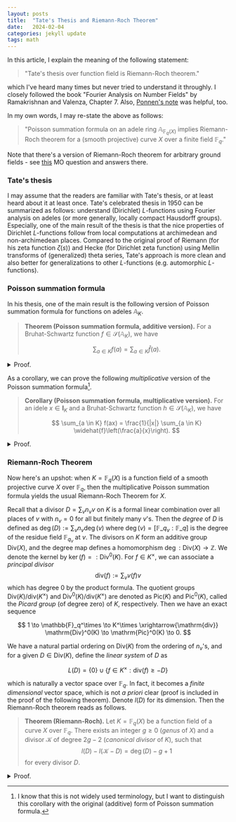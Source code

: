 ```yaml
---
layout: posts
title:  "Tate's Thesis and Riemann-Roch Theorem"
date:   2024-02-04
categories: jekyll update
tags: math
---
```


In this article, I explain the meaning of the following statement:

>  "Tate's thesis over function field is Riemann-Roch theorem."

which I've heard many times but never tried to understand it throughly.
I closely followed the book "Fourier Analysis on Number Fields" by Ramakrishnan and Valenza, Chapter 7. Also, [Ponnen's note](https://math.mit.edu/~poonen/786/notes.pdf) was helpful, too.

In my own words, I may re-state the above as follows:

> "Poisson summation formula on an adele ring $\mathbb{A}_{\mathbb{F}_q(X)}$ implies Riemann-Roch theorem for a (smooth projective) curve $X$ over a finite field $\mathbb{F}_q$."

Note that there's a version of Riemann-Roch theorem for arbitrary ground fields - see [this](https://mathoverflow.net/questions/55454/is-there-a-riemann-roch-for-smooth-projective-curves-over-an-arbitrary-field) MO question and answers there.

### Tate's thesis

I may assume that the readers are familiar with Tate's thesis, or at least heard about it at least once.
Tate's celebrated thesis in 1950 can be summarized as follows: understand (Dirichlet) $L$-functions using Fourier analysis on adeles (or more generally, locally compact Hausdorff groups). Especially, one of the main result of the thesis is that the nice properties of Dirichlet $L$-functions follow from local computations at archimedean and non-archimedean places.
Compared to the original proof of Riemann (for his zeta function $\zeta(s)$) and Hecke (for Dirichlet zeta function) using Mellin transforms of (generalized) theta series, Tate's approach is more clean and also better for generalizations to other $L$-functions (e.g. automorphic $L$-functions).

### Poisson summation formula

In his thesis, one of the main result is the following version of Poisson summation formula for functions on adeles $\mathbb{A}_K$.

> **Theorem (Poisson summation formula, additive version).** For a Bruhat-Schwartz function $f \in \mathcal{S}(\mathbb{A}_K)$, we have
>
> $$
> \sum_{a \in K} f(a) = \sum_{a \in K} \widehat{f}(a).
> $$

<details>

<summary>Proof.</summary>

Let $F(x)$ be the function on the left hand side. By definition, $F(x)$ is invariant under $K$-translation, i.e. it descends to a function on $K \backslash \mathbb{A}_K$.
Hence it admits a Fourier expansion

$$
F(x) = \sum_{a \in K}\widehat{F}(a) \overline{\psi}(ax)
$$

where

$$
\begin{align*}
\widehat{F}(z) &= \int_{K \backslash \mathbb{A}_K} F(x) \psi(xz) \overline{\mathrm{d}x} \\
&= \int_{K \backslash \mathbb{A}_K} \sum_{a \in K} f(x + a) \psi(xz) \overline{\mathrm{d}x} \\
&= \int_{K \backslash \mathbb{A}_K} \sum_{a \in K} f(x + a) \psi((x+a)z) \overline{\mathrm{d}x} \\
&= \int_{\mathbb{A}_K} f(x) \psi(xz) \mathrm{d}x = \widehat{f}(z)
\end{align*}
$$

for $z \in K$. Here $\overline{\mathrm{d}x}$ is the quotient measure on $K \backslash \mathbb{A}_K$ induced by $\mathrm{d}x$. Hence

$$
\sum_{a \in K} f(x + a) = \sum_{a \in K} \widehat{f}(a) \overline{\psi}(ax)
$$

and putting $x = 0$ gives a proof. $\square$
</details>

As a corollary, we can prove the following *multiplicative* version of the Poisson summation formula[^1].

> **Corollary (Poisson summation formula, multiplicative version).** For an idele $x \in \mathbf{I}_K$ and a Bruhat-Schwartz function $h \in \mathcal{S}(\mathbb{A}_K)$, we have
>
> $$
> \sum_{a \in K} f(ax) = \frac{1}{|x|} \sum_{a \in K} \widehat{f}\left(\frac{a}{x}\right).
> $$

<details>

<summary>Proof.</summary>

Apply the (additive) Poisson summation formula to the function $h(y) := f(yx)$, which is clearly a Bruhat-Schwartz function. We have
$$
\begin{align*}
\widehat{h}(a) &= \int_{\mathbb{A}_K} f(yx) \psi(ay) \mathrm{d}y \\
&= \frac{1}{|x|} \int_{\mathbb{A}_K} f(y) \psi(ayx^{-1}) \mathrm{d}y \\
&= \frac{1}{|x|} \widehat{f}(ax^{-1})
\end{align*}
$$
and the theorem follows immediately.
</details>

### Riemann-Roch Theorem

Now here's an upshot: when $K = \mathbb{F}_q(X)$ is a function field of a smooth projective curve $X$ over $\mathbb{F}_q$, then the multiplicative Poisson summation formula yields the usual Riemann-Roch Theorem for $X$.

Recall that a divisor $D = \sum_v n_v v$ on $K$ is a formal linear combination over all places of $v$ with $n_v = 0$ for all but finitely many $v$'s.
Then the *degree* of $D$ is defined as $\deg(D) := \sum_v n_v \deg(v)$ where $\deg(v) = [\mathbb{F}\_{q_v}: \mathbb{F}\_q]$ is the degree of the residue field $\mathbb{F}_{q_v}$ at $v$.
The divisors on $K$ form an additive group $\mathrm{Div}(X)$, and the degree map defines a homomorphism $\deg : \mathrm{Div}(X) \to \mathbb{Z}$. We denote the kernel by $\ker(f) =: \mathrm{Div}^0(K)$.
For $f \in K^\times$, we can associate a *principal divisor*
$$
\mathrm{div}(f) := \sum_{v} v(f) v
$$
which has degree $0$ by the product formula.
The quotient groups $\mathrm{Div}(K) / \mathrm{div}(K^\times)$ and $\mathrm{Div}^0(K) / \mathrm{div}(K^\times)$ are denoted as $\mathrm{Pic}(K)$ and $\mathrm{Pic}^0(K)$, called the *Picard group* (of degree zero) of $K$, respectively.
Then we have an exact sequence

$$
1 \to \mathbb{F}_q^\times \to K^\times \xrightarrow{\mathrm{div}} \mathrm{Div}^0(K) \to \mathrm{Pic}^0(K) \to 0.
$$

We have a natural partial ordering on $\mathrm{Div}(K)$ from the ordering of $n_v$'s, and for a given $D \in \mathrm{Div}(K)$, define the *linear system* of $D$ as

$$
L(D) = \{0\} \cup \{ f\in K^\times : \mathrm{div}(f) \geq -D\}
$$

which is naturally a vector space over $\mathbb{F}_q$.
In fact, it becomes a *finite dimensional* vector space, which is not *a priori* clear (proof is included in the proof of the following theorem).
Denote $l(D)$ for its dimension.
Then the Riemann-Roch theorem reads as follows.

> **Theorem (Riemann-Roch).** Let $K = \mathbb{F}_q(X)$ be a function field of a curve $X$ over $\mathbb{F}_q$. There exists an integer $g \geq 0$ (*genus* of $X$) and a divisor $\mathcal{K}$ of degree $2g - 2$ (*canonical divisor* of $K$), such that
> $$
> l(D) - l(\mathcal{K} - D) = \deg(D) - g + 1 
> $$
> for every divisor $D$.

<details>
<summary>Proof.</summary>

First, the <i>canonical divisor</i> $\mathcal{K}$ is given as follows. 
For any nontrivial character $\psi: K \backslash \mathbb{A}_K \to \mathbb{S}^1$, the conductor of the local character $\psi_v$ is $\mathfrak{p}_v^{m_v}$ for some $m_v \geq 0$, which is zero for all but finitely many $v$.
This defines a divisor

$$
\mathcal{K} = - \sum_v m_v v.
$$

If we consider another nontrivial character $\psi'$, then there exists $a \in K^\times$ with $\psi'(x) = \psi(ax)$, and the corresponding divisor $\mathcal{K}'$ becomes

$$
\mathcal{K}' = \mathcal{K} + \mathrm{div}(a).
$$

In other words, the <i>divisor class</i> of $\mathcal{K}$ in $\mathrm{Pic}(K)$ is well-defined.

Now, for a given divisor $D = \sum_v n_v v$, we can associate $x(D) \in \mathbb{I}_K$ with $v(x(D)_v) = n_v$.
Let $f = \otimes_v \mathbf{1}_{\mathcal{O}_v} \in \mathcal{S}(\mathbb{A}_K)$ be the Schwartz function which is the product of characteristic functions of $\mathcal{O}_v \subset K_v$ at each place of $K$.
Then for all $a \in K^\times$,

$$
f(a x(D)) = \begin{cases} 1 & \text{if } v(ax(D)_v) \geq 0 \,\,\forall v \\ 0 & \text{otherwise}. \end{cases}
$$

Equivalently, $f(ax(D))$ is nonzero if and only if $a \in \mathcal{L}(D)$. In other words, $f(ax(D)) = \mathbf{1}_{\mathcal{L}(D)}$, so the summation

$$
\sum_{a \in K} f(ax(D)),
$$

which converges since $f \in \mathcal{S}(\mathbb{A}_K)$, equals $\# \mathcal{L}(D) = q^{l(D)}$ (this also prove finiteness of the dimension of $\mathcal{L}(D)$).
However, by Poisson summation formula, we get

$$
q^{l(D)} = \sum_{a \in K} f(ax(D)) = \frac{1}{|x(D)|} \sum_{a \in K} \widehat{f}\left(\frac{a}{x(D)}\right)
$$

and by definition of $x(D)$, we have

$$
|x(D)|^{-1} = \prod_v q_v^{n_v} = q^{\sum_v n_v \deg(v)} = q^{\deg(D)}.
$$

Hence, it suffices to show that the summation on the right hand side equals $q^{l(\mathcal{K} - D) - g + 1}$.
First, we compute local Fourier transforms $\widehat{\mathbf{1}_{\mathcal{O}_v}}$ of $\mathbf{1}_{\mathcal{O}_v}$. Recall that the conductor of $\psi_v$ is $\mathfrak{p}_v^{m_v}$. Then

$$
\begin{align*}
\widehat{\mathbf{1}_{\mathcal{O}_v}}(y) &= \int_{K_v} \mathbf{1}_v(x) \psi_v(xy) \mathrm{d}x \\
&= \int_{\mathcal{O}_v} \psi_v(xy) \mathrm{d}x \\
&= \mathrm{d}x(\mathcal{O}_v) \mathbf{1}_{\mathfrak{p}_v^{m_v}}(y)
\end{align*}
$$

and

$$
\begin{align*}
\widehat{\widehat{\mathbf{1}_{\mathcal{O}_v}}}(z) &= \mathrm{d}x(\mathcal{O}_v) \int_{K_v} \mathbf{1}_{\mathfrak{p}_v^{m_v}}(y) \psi_v(yz) \mathrm{d}y \\
&= \mathrm{d}x(\mathcal{O}_v) \int_{\mathfrak{p}_v^{m_v}} \psi_v(yz) \mathrm{d}y \\
&= \mathrm{d}x(\mathcal{O}_v) \mathrm{d}x(\mathfrak{p}_v^{m_v}) \mathbf{1}_{\mathcal{O}_v}(z) \\
&= \mathrm{d}x(\mathcal{O}_v)^{2} q_v^{-m_v}  \mathbf{1}_{\mathcal{O}_v}(z).
\end{align*}
$$

Since $\mathrm{d}x$ is self-dual with respect to $\psi_v$, we get $\mathrm{d}x(\mathcal{O}_v)^{2} q^{-m_v} = 1 \Leftrightarrow \mathrm{d}x(\mathcal{O}_v) = q^{m_v / 2}$ and $\widehat{\mathbf{1}_{\mathcal{O}_{v}}}(y) = q^{m_v / 2} \mathbf{1}_{\mathfrak{p}_v^{m_v}}(y)$.

Hence

$$
\widehat{f}(a x(D)^{-1}) = \prod_v q_v^{m_v / 2} \mathbf{1}_{\mathfrak{p}_v^{m_v}}(a x(D)^{-1}) = \begin{cases} q^{1 - g} & v(a) \geq n_v + m_v\,\,\forall v \\ 0 &\text{otherwise}\end{cases}
$$

where the second equality for the first case follows from

$$
\prod_v q_v^{m_v / 2} = q^{(\sum_v m_v \deg(v)) / 2} = q^{-\deg(\mathcal{K}) / 2} = q^{1 - g}.
$$

By definition, $\widehat{f}(ax(D)^{-1}) = q^{1-g}$ if and only if $a \in \mathcal{L}(\mathcal{K} - D)$, so the summation becomes

$$
\sum_{a \in K} \widehat{f}\left(\frac{a}{x(D)}\right) = q^{l(\mathcal{K} - D)} \cdot q^{1 - g} = q^{l(\mathcal{K} - D) + 1 - g}
$$

which completes a proof. Note that taking $D = 0$ gives $l(\mathcal{K}) = g$ (we have $\mathcal{L}(0) = \mathbb{F}_q$ and $l(0) = 1$), which proves that $g = 1 + \deg(\mathcal{K}) / 2$ must be a nonnegative integer. $\square$

</details>



[^1]: I know that this is not widely used terminology, but I want to distinguish this corollary with the original (additive) form of Poisson summation formula.